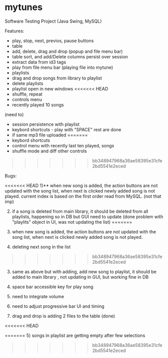 # mytunes
Software Testing Project (Java Swing, MySQL)

Features:
- play, stop, next, previos, pause buttons
- table
- add, delete, drag and drop (popup and file menu bar)
- table sort, and add/Delete columns persist over session
- extract data from id3 tags
- play from file menu bar (playing file into mytune)
- playlists
- drag and drop songs from library to playlist
- delete playlists
- playlist open in new windows
<<<<<<< HEAD
- shuffle, repeat
- controls menu
- recently played 10 songs

(need to)


- session persistence with playlist
- keybord shortcuts - play with "SPACE" rest are done
- if same mp3 file uploaded
=======
- keybord shortcuts
- control menu with recently last ten played, songs
- shuffle mode and diff other controls
>>>>>>> bb348947968a36ae58395e31cfe2bd5541e2eced

Bugs:

<<<<<<< HEAD
1)** when new song is added, the action buttons are not updated with the song list, when next is clicked newly added song is not played.
current index is based on the first order read from MySQL. 
(not that imp)

2) if a song is deleted from main library, it should be deleted from all playlists, happening so in DB but GUI need to update (done problem with "playlits" object in UI, was not updating the list)
=======
2) when new song is added, the action buttons are not updated with the song list, when next is clicked newly added song is not played.

3) deleting next song in the list
>>>>>>> bb348947968a36ae58395e31cfe2bd5541e2eced

3) same as above but with adding, add new song to playlist, it should be added to main library , not updating in GUI, but working fine in DB

4) space bar accessible key for play song

5) need to integrate volume

6) need to adjust progressive bar UI and timing

7) drag and drop is adding 2 files to the table (done)

<<<<<<< HEAD

=======
5) songs in playlist are getting empty after few selections
>>>>>>> bb348947968a36ae58395e31cfe2bd5541e2eced

